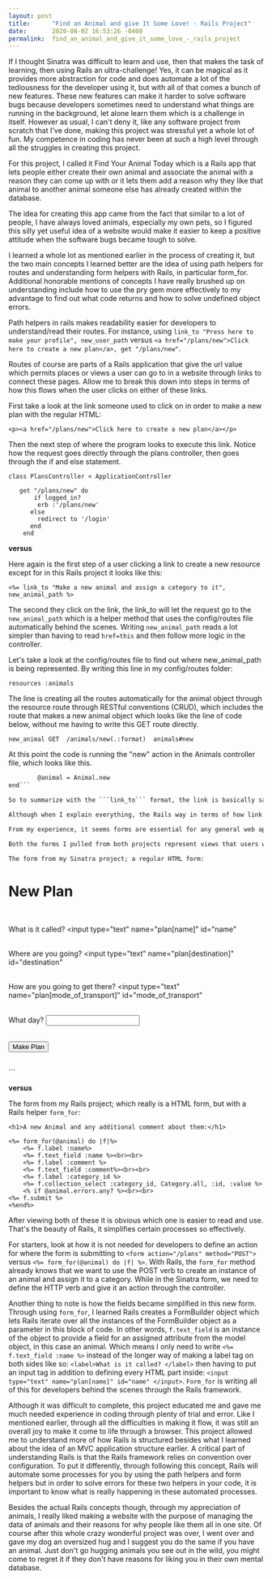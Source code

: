 ```yaml
---
layout: post
title:      "Find an Animal and give It Some Love! - Rails Project"
date:       2020-08-02 16:53:26 -0400
permalink:  find_an_animal_and_give_it_some_love_-_rails_project
---
```


If I thought Sinatra was difficult to learn and use, then that makes the task of learning, then using Rails an ultra-challenge! Yes, it can be magical as it provides more abstraction for code and does automate a lot of the tediousness for the developer using it, but with all of that comes a bunch of new features. These new features can make it harder to solve software bugs because developers sometimes need to understand what things are running in the background, let alone learn them which is a challenge in itself. However as usual, I can't deny it, like any software project from scratch that I've done, making this project was stressful yet a whole lot of fun. My competence in coding has never been at such a high level through all the struggles in creating this project.

For this project, I called it Find Your Animal Today which is a Rails app that lets people either create their own animal and associate the animal with a reason they can come up with or it lets them add a reason why they like that animal to another animal someone else has already created within the database.

The idea for creating this app came from the fact that similar to a lot of people, I have always loved animals, especially my own pets, so I figured this silly yet useful idea of a website would make it easier to keep a positive attitude when the software bugs became tough to solve.

I learned a whole lot as mentioned earlier in the process of creating it, but the two main concepts I learned better are the idea of using path helpers for routes and understanding form helpers with Rails, in particular form_for. Additional honorable mentions of concepts I have really brushed up on understanding include how to use the pry gem more effectively to my advantage to find out what code returns and how to solve undefined object errors.

Path helpers in rails makes readability easier for developers to understand/read their routes. For instance, using ```link_to "Press here to make your profile", new_user_path``` versus ```<a href="/plans/new">Click here to create a new plan</a>, get "/plans/new"```.

Routes of course are parts of a Rails application that give the url value which permits places or views a user can go to in a website through links to connect these pages. Allow me to break this down into steps in terms of how this flows when the user clicks on either of these links.

First take a look at the link someone used to click on in order to make a new plan with the regular HTML:

```<p><a href="/plans/new">Click here to create a new plan</a></p>```

Then the next step of where the program looks to execute this link. Notice how the request goes directly through the plans controller, then goes through the if and else statement.

```
class PlansController < ApplicationController

   get "/plans/new" do
       if logged_in?
        erb :'/plans/new'
      else
        redirect to '/login' 
      end
    end
```

**versus**

Here again is the first step of a user clicking a link to create a new resource except for in this Rails project it looks like this:

```<%= link_to "Make a new animal and assign a category to it", new_animal_path %>```

The second they click on the link, the link_to will let the request go to the ```new_animal_path``` which is a helper method that uses the config/routes file automatically behind the scenes. Writing ```new_animal_path``` reads a lot simpler than having to read ```href=this``` and then follow more logic in the controller.

Let's take a look at the config/routes file to find out where new_animal_path is being represented. By writing this line in my config/routes folder:

```resources :animals```

The line is creating all the routes automatically for the animal object through the resource route through RESTful conventions (CRUD), which includes the route that makes a new animal object which looks like the line of code below, without me having to write this GET route directly.

```new_animal GET  /animals/new(.:format)  animals#new```

At this point the code is running the "new" action in the Animals controller file, which looks like this.

```def new
        @animal = Animal.new
end```

So to summarize with the ```link_to``` format, the link is basically saying, when I am clicked, take me to the ```new_animal_path``` which represents a route that runs in the config/routes folder, through the resource route for animals. After that the resource route is found using the keyword "new" before animal in ```new_animal_path```, and run the action in the animals controller because ```animals#new``` is at the last part of the GET request route.

Although when I explain everything, the Rails way in terms of how link helpers work seems more complicated, in reality it is not from the developer's perspective and this is because Rails does a lot of the work for us with us writing less code.

From my experience, it seems forms are essential for any general web applications as they allow users to store data they submit into the data base. As developers, it is our job to create these forms. Form helpers simplify the form creating process that I've used in the past during my time at Flatiron. In this post though I will be covering the concept of ```form_for``` versus a regular HTML form I used in Sinatra in addition to explaining how ```form_for``` is a better method to create a from.

Both the forms I pulled from both projects represent views that users would see when creating a new resource. In my Rails application they are creating an animal, but in my Sinatra application they were creating a travel plan.

The form from my Sinatra project; a regular HTML form:

```
<form action="/plans" method="POST">

<h1>New Plan</h1><br>

<label>What is it called? </label>
<input type="text" name="plan[name]" id="name" </input>
<br><br>

<label>Where are you going? </label>
<input type="text" name="plan[destination]" id="destination" </input>
<br><br>

<label>How are you going to get there? </label>
<input type="text" name="plan[mode_of_transport]" id="mode_of_transport" </input>
<br><br>

<label>What day? </label>
<input type="text" name="plan[date]" id="date" ></input>
<br><br>

<input type="submit" value="Make Plan">
</form><br>
```

**versus**

The form from my Rails project; which really is a HTML form, but with a Rails helper ```form_for```:

```
<h1>A new Animal and any additional comment about them:</h1>

<%= form_for(@animal) do |f|%>
    <%= f.label :name%>
    <%= f.text_field :name %><br><br>
    <%= f.label :comment %>
    <%= f.text_field :comment%><br><br>
    <%= f.label :category_id %>
    <%= f.collection_select :category_id, Category.all, :id, :value %>
    <% if @animal.errors.any? %><br><br>
<%= f.submit %>
<%end%>
```

After viewing both of these it is obvious which one is easier to read and use. That's the beauty of Rails, it simplifies certain processes so effectively.

For starters, look at how it is not needed for developers to define an action for where the form is submitting to ```<form action="/plans" method="POST">``` versus ```<%= form_for(@animal) do |f| %>```. With Rails, the ```form_for``` method already knows that we want to use the POST verb to create an instance of an animal and assign it to a category. While in the Sinatra form, we need to define the HTTP verb and give it an action through the controller.

Another thing to note is how the fields became simplified in this new form. Through using ```form_for```, I learned Rails creates a FormBuilder object which lets Rails iterate over all the instances of the FormBuilder object as a parameter in this block of code. In other words, ```f.text_field``` is an instance of the object to provide a field for an assigned attribute from the model object, in this case an animal. Which means I only need to write ```<%= f.text_field :name %>``` instead of the longer way of making a label tag on both sides like so: ```<label>What is it called? </label>``` then having to put an input tag in addition to defining every HTML part inside: ```<input type="text" name="plan[name]" id="name" </input>```. ```Form_for``` is writing all of this for developers behind the scenes through the Rails framework.

Although it was difficult to complete, this project educated me and gave me much needed experience in coding through plenty of trial and error. Like I mentioned earlier, through all the difficulties in making it flow, it was still an overall joy to make it come to life through a browser. This project allowed me to understand more of how Rails is structured besides what I learned about the idea of an MVC application structure earlier. A critical part of understanding Rails is that the Rails framework relies on convention over configuration. To put it differently, through following this concept, Rails will automate some processes for you by using the path helpers and form helpers but in order to solve errors for these two helpers in your code, it is important to know what is really happening in these automated processes.

Besides the actual Rails concepts though, through my appreciation of animals, I really liked making a website with the purpose of managing the data of animals and their reasons for why people like them all in one site. Of course after this whole crazy wonderful project was over, I went over and gave my dog an oversized hug and I suggest you do the same if you have an animal. Just don't go hugging animals you see out in the wild, you might come to regret it if they don't have reasons for liking you in their own mental database.

